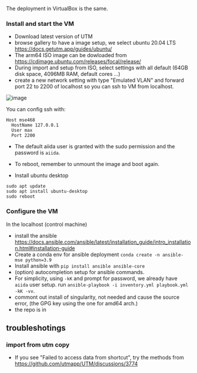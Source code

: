 The deployment in VirtualBox is the same.

### Install and start the VM
- Download latest version of UTM
- browse gallery to have a image setup, we select ubuntu 20.04 LTS https://docs.getutm.app/guides/ubuntu/
- The arm64 ISO image can be dowloaded from https://cdimage.ubuntu.com/releases/focal/release/
- During import and setup from ISO, select settings with all default (64GB disk space, 4096MB RAM, default cores ...)
- create a new network setting with type "Emulated VLAN" and forward port 22 to 2200 of localhost so you can ssh to VM from localhost.

![image](https://github.com/unkcpz/mse468-vm/assets/8831685/5f98badb-ead5-4757-a2c0-a6ca6229f3b0)

You can config ssh with:
```
Host mse468
  HostName 127.0.0.1
  User max
  Port 2200
```
- The default aiida user is granted with the sudo permission and the password is `aiida`.

- To reboot, remember to unmount the image and boot again.
- Install ubuntu desktop
```console
sudo apt update
sudo apt install ubuntu-desktop
sudo reboot
```

### Configure the VM
In the localhost (control machine)

- install the ansible https://docs.ansible.com/ansible/latest/installation_guide/intro_installation.html#installation-guide
- Create a conda env for ansible deployment `conda create -n ansible-mse python=3.9`
- Install ansible with `pip install ansible ansible-core`
- (option) autocompletion setup for ansible commands.
- For simplicity, using `-kK` and prompt for password, we already have `aiida` user setup. run `ansible-playbook -i inventory.yml playbook.yml -kK -vv`.
- commont out install of singularity, not needed and cause the source error, (the GPG key using the one for amd64 arch.)
- the repo is in 

## troubleshotings

### import from utm copy

- If you see "Failed to access data from shortcut", try the methods from https://github.com/utmapp/UTM/discussions/3774

